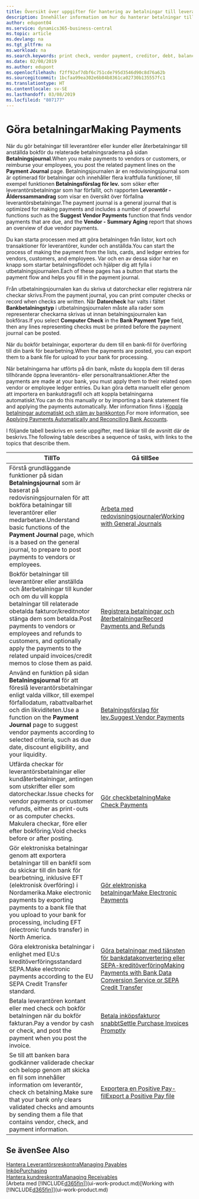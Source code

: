```yaml
---
title: Översikt över uppgifter för hantering av betalningar till leverantörer | Microsoft Docs
description: Innehåller information om hur du hanterar betalningar till leverantörer och fordringsägare, inklusive bokför betalningsraderna och få en översikt över saldot som förfaller.
author: edupont04
ms.service: dynamics365-business-central
ms.topic: article
ms.devlang: na
ms.tgt_pltfrm: na
ms.workload: na
ms.search.keywords: print check, vendor payment, creditor, debt, balance due, AP
ms.date: 02/08/2019
ms.author: edupont
ms.openlocfilehash: f2ff92af7dbf6c751cde795d3546d90c8d76a62b
ms.sourcegitcommit: 1bcfaa99ea302e6b84b8361ca02730b135557fc1
ms.translationtype: HT
ms.contentlocale: sv-SE
ms.lasthandoff: 03/08/2019
ms.locfileid: "807177"
---
```

# <a name="making-payments"></a><span data-ttu-id="d91e8-103">Göra betalningar</span><span class="sxs-lookup"><span data-stu-id="d91e8-103">Making Payments</span></span>

<span data-ttu-id="d91e8-104">När du gör betalningar till leverantörer eller kunder eller återbetalningar till anställda bokför du relaterade betalningsraderna på sidan **Betalningsjournal**.</span><span class="sxs-lookup"><span data-stu-id="d91e8-104">When you make payments to vendors or customers, or reimburse your employees, you post the related payment lines on the **Payment Journal** page.</span></span> <span data-ttu-id="d91e8-105">Betalningsjournalen är en redovisningsjournal som är optimerad för betalningar och innehåller flera kraftfulla funktioner, till exempel funktionen **Betalningsförslag för lev.** som söker efter leverantörsbetalningar som har förfallit, och rapporten **Leverantör - Ålderssammandrag** som visar en översikt över förfallna leverantörsbetalningar.</span><span class="sxs-lookup"><span data-stu-id="d91e8-105">The payment journal is a general journal that is optimized for making payments and includes a number of powerful functions such as the **Suggest Vendor Payments** function that finds vendor payments that are due, and the **Vendor - Summary Aging** report that shows an overview of due vendor payments.</span></span>  

<span data-ttu-id="d91e8-106">Du kan starta processen med att göra betalningen från listor, kort och transaktioner för leverantörer, kunder och anställda.</span><span class="sxs-lookup"><span data-stu-id="d91e8-106">You can start the process of making the payment from the lists, cards, and ledger entries for vendors, customers, and employees.</span></span> <span data-ttu-id="d91e8-107">Var och en av dessa sidor har en knapp som startar betalningsflödet och hjälper dig att fylla i utbetalningsjournalen.</span><span class="sxs-lookup"><span data-stu-id="d91e8-107">Each of these pages has a button that starts the payment flow and helps you fill in the payment journal.</span></span>  

<span data-ttu-id="d91e8-108">Från utbetalningsjournalen kan du skriva ut datorcheckar eller registrera när checkar skrivs.</span><span class="sxs-lookup"><span data-stu-id="d91e8-108">From the payment journal, you can print computer checks or record when checks are written.</span></span> <span data-ttu-id="d91e8-109">När **Datorcheck** har valts i fältet **Bankbetalningstyp** i utbetalningsjournalen måste alla rader som representerar checkarna skrivas ut innan betalningsjournalen kan bokföras.</span><span class="sxs-lookup"><span data-stu-id="d91e8-109">If you select **Computer Check** in the **Bank Payment Type** field, then any lines representing checks must be printed before the payment journal can be posted.</span></span>

<span data-ttu-id="d91e8-110">När du bokför betalningar, exporterar du dem till en bank-fil för överföring till din bank för bearbetning.</span><span class="sxs-lookup"><span data-stu-id="d91e8-110">When the payments are posted, you can export them to a bank file for upload to your bank for processing.</span></span>

<span data-ttu-id="d91e8-111">När betalningarna har utförts på din bank, måste du koppla dem till deras tillhörande öppna leverantörs- eller personaltransaktioner.</span><span class="sxs-lookup"><span data-stu-id="d91e8-111">After the payments are made at your bank, you must apply them to their related open vendor or employee ledger entries.</span></span> <span data-ttu-id="d91e8-112">Du kan göra detta manuellt eller genom att importera en bankutdragsfil och att koppla betalningarna automatiskt.</span><span class="sxs-lookup"><span data-stu-id="d91e8-112">You can do this manually or by importing a bank statement file and applying the payments automatically.</span></span> <span data-ttu-id="d91e8-113">Mer information finns i [Koppla betalningar automatiskt och stäm av bankkonton](receivables-apply-payments-auto-reconcile-bank-accounts.md).</span><span class="sxs-lookup"><span data-stu-id="d91e8-113">For more information, see [Applying Payments Automatically and Reconciling Bank Accounts](receivables-apply-payments-auto-reconcile-bank-accounts.md).</span></span>

<span data-ttu-id="d91e8-114">I följande tabell beskrivs en serie uppgifter, med länkar till de avsnitt där de beskrivs.</span><span class="sxs-lookup"><span data-stu-id="d91e8-114">The following table describes a sequence of tasks, with links to the topics that describe them.</span></span>

| <span data-ttu-id="d91e8-115">Till</span><span class="sxs-lookup"><span data-stu-id="d91e8-115">To</span></span> | <span data-ttu-id="d91e8-116">Gå till</span><span class="sxs-lookup"><span data-stu-id="d91e8-116">See</span></span> |
| --- | --- |
|<span data-ttu-id="d91e8-117">Förstå grundläggande funktioner på sidan **Betalningsjournal** som är baserat på redovisningsjournalen för att bokföra betalningar till leverantörer eller medarbetare.</span><span class="sxs-lookup"><span data-stu-id="d91e8-117">Understand basic functions of the **Payment Journal** page, which is a based on the general journal, to prepare to post payments to vendors or employees.</span></span>|[<span data-ttu-id="d91e8-118">Arbeta med redovisningsjournaler</span><span class="sxs-lookup"><span data-stu-id="d91e8-118">Working with General Journals</span></span>](ui-work-general-journals.md)|
|<span data-ttu-id="d91e8-119">Bokför betalningar till leverantörer eller anställda och återbetalningar till kunder och om du vill koppla betalningar till relaterade obetalda fakturor/kreditnotor stänga dem som betalda.</span><span class="sxs-lookup"><span data-stu-id="d91e8-119">Post payments to vendors or employees and refunds to customers, and optionally apply the payments to the related unpaid invoices/credit memos to close them as paid.</span></span>|[<span data-ttu-id="d91e8-120">Registrera betalningar och återbetalningar</span><span class="sxs-lookup"><span data-stu-id="d91e8-120">Record Payments and Refunds</span></span>](payables-how-post-payments-refunds.md)|
| <span data-ttu-id="d91e8-121">Använd en funktion på sidan **Betalningsjournal** för att föreslå leverantörsbetalningar enligt valda villkor, till exempel förfallodatum, rabattvalbarhet och din likviditeten.</span><span class="sxs-lookup"><span data-stu-id="d91e8-121">Use a function on the **Payment Journal** page to suggest vendor payments according to selected criteria, such as due date, discount eligibility, and your liquidity.</span></span> |[<span data-ttu-id="d91e8-122">Betalningsförslag för lev.</span><span class="sxs-lookup"><span data-stu-id="d91e8-122">Suggest Vendor Payments</span></span>](payables-how-suggest-vendor-payments.md) |
| <span data-ttu-id="d91e8-123">Utfärda checkar för leverantörsbetalningar eller kundåterbetalningar, antingen som utskrifter eller som datorcheckar.</span><span class="sxs-lookup"><span data-stu-id="d91e8-123">Issue checks for vendor payments or customer refunds, either as print-outs or as computer checks.</span></span> <span data-ttu-id="d91e8-124">Makulera checkar, före eller efter bokföring.</span><span class="sxs-lookup"><span data-stu-id="d91e8-124">Void checks before or after posting.</span></span> |[<span data-ttu-id="d91e8-125">Gör checkbetalning</span><span class="sxs-lookup"><span data-stu-id="d91e8-125">Make Check Payments</span></span>](payables-how-work-checks.md) |
|<span data-ttu-id="d91e8-126">Gör elektroniska betalningar genom att exportera betalningar till en bankfil som du skickar till din bank för bearbetning, inklusive EFT (elektronisk överföring) i Nordamerika.</span><span class="sxs-lookup"><span data-stu-id="d91e8-126">Make electronic payments by exporting payments to a bank file that you upload to your bank for processing, including EFT (electronic funds transfer) in North America.</span></span> |[<span data-ttu-id="d91e8-127">Gör elektroniska betalningar</span><span class="sxs-lookup"><span data-stu-id="d91e8-127">Make Electronic Payments</span></span>](payables-how-export-payments-bank-file.md)|
|<span data-ttu-id="d91e8-128">Göra elektroniska betalningar i enlighet med EU:s kreditöverföringsstandard SEPA.</span><span class="sxs-lookup"><span data-stu-id="d91e8-128">Make electronic payments according to the EU SEPA Credit Transfer standard.</span></span>|[<span data-ttu-id="d91e8-129">Göra betalningar med tjänsten för bankdatakonvertering eller SEPA-kreditöverföring</span><span class="sxs-lookup"><span data-stu-id="d91e8-129">Making Payments with Bank Data Conversion Service or SEPA Credit Transfer</span></span>](finance-make-payments-with-bank-data-conversion-service-or-sepa-credit-transfer.md)|
| <span data-ttu-id="d91e8-130">Betala leverantören kontant eller med check och bokför betalningen när du bokför fakturan.</span><span class="sxs-lookup"><span data-stu-id="d91e8-130">Pay a vendor by cash or check, and post the payment when you post the invoice.</span></span> |[<span data-ttu-id="d91e8-131">Betala inköpsfakturor snabbt</span><span class="sxs-lookup"><span data-stu-id="d91e8-131">Settle Purchase Invoices Promptly</span></span>](finance-how-to-settle-purchase-invoices-promptly.md) |
| <span data-ttu-id="d91e8-132">Se till att banken bara godkänner validerade checkar och belopp genom att skicka en fil som innehåller information om leverantör, check ch betalning.</span><span class="sxs-lookup"><span data-stu-id="d91e8-132">Make sure that your bank only clears validated checks and amounts by sending them a file that contains vendor, check, and payment information.</span></span> |[<span data-ttu-id="d91e8-133">Exportera en Positive Pay-fil</span><span class="sxs-lookup"><span data-stu-id="d91e8-133">Export a Positive Pay file</span></span>](finance-how-positive-pay.md) |

## <a name="see-also"></a><span data-ttu-id="d91e8-134">Se även</span><span class="sxs-lookup"><span data-stu-id="d91e8-134">See Also</span></span>
[<span data-ttu-id="d91e8-135">Hantera Leverantörsreskontra</span><span class="sxs-lookup"><span data-stu-id="d91e8-135">Managing Payables</span></span>](payables-manage-payables.md)  
[<span data-ttu-id="d91e8-136">Inköp</span><span class="sxs-lookup"><span data-stu-id="d91e8-136">Purchasing</span></span>](purchasing-manage-purchasing.md)  
[<span data-ttu-id="d91e8-137">Hantera kundreskontra</span><span class="sxs-lookup"><span data-stu-id="d91e8-137">Managing Receivables</span></span>](receivables-manage-receivables.md)  
<span data-ttu-id="d91e8-138">[Arbeta med [!INCLUDE[d365fin](includes/d365fin_md.md)]](ui-work-product.md)</span><span class="sxs-lookup"><span data-stu-id="d91e8-138">[Working with [!INCLUDE[d365fin](includes/d365fin_md.md)]](ui-work-product.md)</span></span>  
